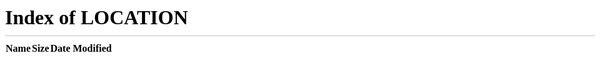 ```yaml
---
permalink: /extension-du-livre/
eleventyComputed:
  redirect: /
---
```

<meta http-equiv="refresh" content="0; url=/">
